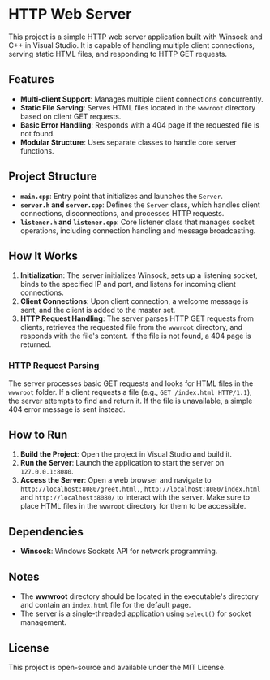 # HTTP Web Server

This project is a simple HTTP web server application built with Winsock and C++ in Visual Studio. It is capable of handling multiple client connections, serving static HTML files, and responding to HTTP GET requests.

## Features

- **Multi-client Support**: Manages multiple client connections concurrently.
- **Static File Serving**: Serves HTML files located in the `wwwroot` directory based on client GET requests.
- **Basic Error Handling**: Responds with a 404 page if the requested file is not found.
- **Modular Structure**: Uses separate classes to handle core server functions.

## Project Structure

- **`main.cpp`**: Entry point that initializes and launches the `Server`.
- **`server.h` and `server.cpp`**: Defines the `Server` class, which handles client connections, disconnections, and processes HTTP requests.
- **`listener.h` and `listener.cpp`**: Core listener class that manages socket operations, including connection handling and message broadcasting.

## How It Works

1. **Initialization**: The server initializes Winsock, sets up a listening socket, binds to the specified IP and port, and listens for incoming client connections.
2. **Client Connections**: Upon client connection, a welcome message is sent, and the client is added to the master set.
3. **HTTP Request Handling**: The server parses HTTP GET requests from clients, retrieves the requested file from the `wwwroot` directory, and responds with the file's content. If the file is not found, a 404 page is returned.

### HTTP Request Parsing

The server processes basic GET requests and looks for HTML files in the `wwwroot` folder. If a client requests a file (e.g., `GET /index.html HTTP/1.1`), the server attempts to find and return it. If the file is unavailable, a simple 404 error message is sent instead.

## How to Run

1. **Build the Project**: Open the project in Visual Studio and build it.
2. **Run the Server**: Launch the application to start the server on `127.0.0.1:8080`.
3. **Access the Server**: Open a web browser and navigate to `http://localhost:8080/greet.html,`, `http://localhost:8080/index.html` and `http://localhost:8080/` to interact with the server. Make sure to place HTML files in the `wwwroot` directory for them to be accessible.

## Dependencies

- **Winsock**: Windows Sockets API for network programming.

## Notes

- The **wwwroot** directory should be located in the executable's directory and contain an `index.html` file for the default page.
- The server is a single-threaded application using `select()` for socket management.

## License

This project is open-source and available under the MIT License.
